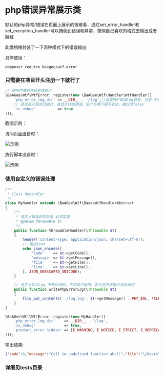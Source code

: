 # php错误异常展示类
默认的php异常/错误在页面上展示的很难看，通过set_error_handler和set_exception_handler可以捕获到错误和异常，按照自己喜欢的格式去输出或者隐藏

此类稍微封装了一下两种模式下的错误输出

具体使用：

`composer require baagee/wtf-error`

### 只需要在项目开头注册一下就行了
```php
// 使用内置的错误处理展示
\BaAGee\Wtf\WtfError::register(new \BaAGee\Wtf\Handler\WtfHandler([
    'php_error_log_dir' => __DIR__ . '/log',//指定PHP错误log目录，为空 不记录
    // 是否是开发调试模式，会显示详细错误。生产环境下很不安全，建议为false
    'is_debug'          => true
]));
```
截图示例：

访问页面出错时：

![示例](https://meinv-1256151484.cos.ap-beijing.myqcloud.com/tuchuang/%E4%BC%81%E4%B8%9A%E5%BE%AE%E4%BF%A1%E6%88%AA%E5%9B%BE_6fdddaaf-bba5-418f-9581-35a93afa2515.png)

执行脚本出错时：

![示例](https://meinv-1256151484.cos.ap-beijing.myqcloud.com/tuchuang/%E4%BC%81%E4%B8%9A%E5%BE%AE%E4%BF%A1%E6%88%AA%E5%9B%BE_00cab1f8-dacb-4e85-bd55-475b019bfa82.png)
### 使用自定义的错误处理

```php
/**
 * Class MyHandler
 */
class MyHandler extends \BaAGee\Wtf\Base\WtfHandlerAbstract
{
    /**
     * 自定义错误异常显示 必须实现
     * @param Throwable $t
     */
    public function throwableHandler(\Throwable $t)
    {
        header('content-type: application/json; charset=utf-8');
        // 输出json
        echo json_encode([
            'code'    => $t->getCode(),
            'message' => $t->getMessage(),
            'file'    => $t->getFile(),
            'line'    => $t->getLine(),
        ], JSON_UNESCAPED_UNICODE);
    }

    // 自定义写入Log 不是必须的，不用自己调用，定义好方法就会自动调用
    public function writePhpErrorLog(\Throwable $t)
    {
        file_put_contents('./log.log', $t->getMessage() . PHP_EOL, FILE_APPEND);
    }
}

\BaAGee\Wtf\WtfError::register(new MyHandler([
    'php_error_log_dir'    => __DIR__ . '/log',
    'is_debug'             => true,
    'product_error_hidden' => [E_WARNING, E_NOTICE, E_STRICT, E_DEPRECATED]
]));
```
输出结果:
```json
{"code":0,"message":"Call to undefined function abc()","file":"\/Users\/baagee\/PhpstormProjects\/github\/wtf-error\/tests\/error.php","line":26}
```

### 详细见tests目录